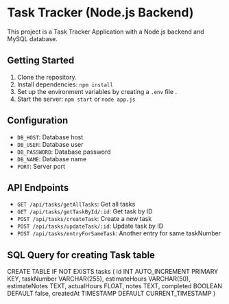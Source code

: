 # Task Tracker (Node.js Backend)

This project is a Task Tracker Application with a Node.js backend and MySQL database.

## Getting Started

1. Clone the repository.
2. Install dependencies: `npm install`
3. Set up the environment variables by creating a `.env` file .
4. Start the server: `npm start` or `node app.js`

## Configuration

- `DB_HOST`: Database host
- `DB_USER`: Database user
- `DB_PASSWORD`: Database password
- `DB_NAME`: Database name
- `PORT`: Server port

## API Endpoints

- `GET /api/tasks/getAllTasks`: Get all tasks
- `GET /api/tasks/getTaskById/:id`: Get task by ID
- `POST /api/tasks/createTask`: Create a new task
- `POST /api/tasks/updateTask/:id`: Update task by ID
- `POST /api/tasks/entryForSameTask`: Another entry for same taskNumber

## SQL Query for creating Task table

CREATE TABLE IF NOT EXISTS tasks (
          id INT AUTO_INCREMENT PRIMARY KEY,
          taskNumber VARCHAR(255),
          estimateHours VARCHAR(50),
          estimateNotes TEXT,
          actualHours FLOAT,
          notes TEXT,
          completed BOOLEAN DEFAULT false,
          createdAt TIMESTAMP DEFAULT CURRENT_TIMESTAMP
        )
